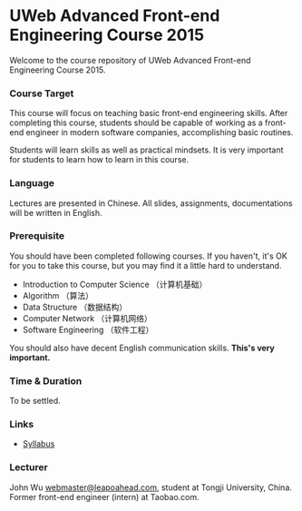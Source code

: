 # UWeb Advanced Front-end Engineering Course 2015

Welcome to the course repository of UWeb Advanced Front-end Engineering Course 2015.

### Course Target

This course will focus on teaching basic front-end engineering skills. After completing this course, students should be capable of working as a front-end engineer in modern software companies, accomplishing basic routines.

Students will learn skills as well as practical mindsets. It is very important for students to learn how to learn in this course.

### Language

Lectures are presented in Chinese. All slides, assignments, documentations will be written in English.

### Prerequisite

You should have been completed following courses. If you haven't, it's OK for you to take this course, but you may find it a little hard to understand.

- Introduction to Computer Science （计算机基础）
- Algorithm （算法）
- Data Structure （数据结构）
- Computer Network （计算机网络）
- Software Engineering （软件工程）

You should also have decent English communication skills. **This's very important.**

### Time & Duration

To be settled.

### Links

- [Syllabus](Syllabus.md)

### Lecturer

John Wu <webmaster@leapoahead.com>, student at Tongji University, China. Former front-end engineer (intern) at Taobao.com.